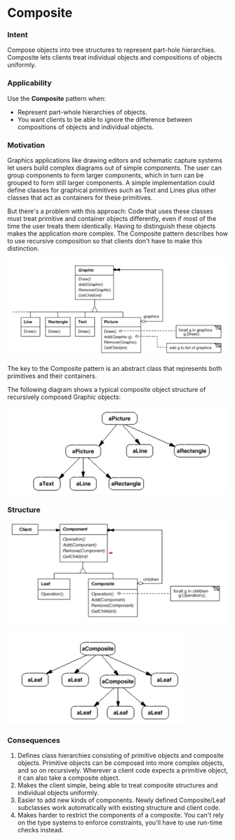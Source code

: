 # Composite

### Intent

Compose objects into tree structures to represent part-hole hierarchies. Composite lets clients treat individual objects and compositions of objects uniformly.

### Applicability

Use the __Composite__ pattern when:
* Represent part-whole hierarchies of objects.
* You want clients to be able to ignore the difference between compositions of objects and individual objects.

### Motivation

Graphics applications like drawing editors and schematic capture systems let users build
complex diagrams out of simple components. The user can group components to form
larger components, which in turn can be grouped to form still larger components. A
simple implementation could define classes for graphical primitives such as Text and
Lines plus other classes that act as containers for these primitives.

But there's a problem with this approach: Code that uses these classes must treat
primitive and container objects differently, even if most of the time the user treats them
identically. Having to distinguish these objects makes the application more complex.
The Composite pattern describes how to use recursive composition so that clients don't
have to make this distinction.

![composite example](./composite-example.png)

The key to the Composite pattern is an abstract class that represents both primitives and
their containers.

The following diagram shows a typical composite object structure of recursively
composed Graphic objects:

![composite example 2](./composite-example-2.png)

### Structure

![composite-structure](./composite-structure.png)

![composite-organization](./composite-organization.png)

### Consequences

1. Defines class hierarchies consisting of primitive objects and composite objects. Primitive objects can be composed into more complex objects, and so on recursively. Wherever a client code expects a primitive object, it can also take a composite object.
2. Makes the client simple, being able to treat composite structures and individual objects uniformly.
3. Easier to add new kinds of components. Newly defined Composite/Leaf subclasses work automatically with existing structure and client code.
4. Makes harder to restrict the components of a composite. You can't rely on the type systems to enforce constraints, you'll have to use run-time checks instead.
